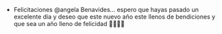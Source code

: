 - Felicitaciones @angela Benavides... espero que hayas pasado un excelente día y deseo que este nuevo año este llenos de bendiciones y que sea un año lleno de felicidad 🥳🥳🥳🥳